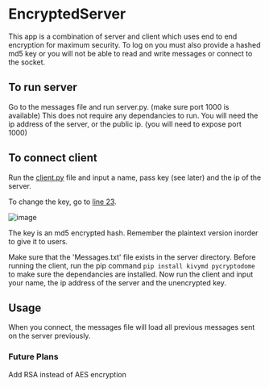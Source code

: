 # EncryptedServer
This app is a combination of server and client which uses end to end encryption for maximum security.
To log on you must also provide a hashed md5 key or you will not be able to read and write messages or connect to the socket.
## To run server
Go to the messages file and run server.py. (make sure port 1000 is available)
This does not require any dependancies to run.
You will need the ip address of the server, or the public ip.
(you will need to expose port 1000)
## To connect client
Run the [client.py](https://github.com/IlhamIbrahimli/EncryptedServer/blob/main/client.py)
file and input a name, pass key (see later) and the ip of the server.

To change the key, go to  [line 23](https://github.com/IlhamIbrahimli/EncryptedServer/blob/main/Server/server.py).

![image](https://user-images.githubusercontent.com/78649705/232284204-b45e8bc0-3a60-4d58-a034-4649d173e70f.png)

The key is an md5 encrypted hash.
Remember the plaintext version inorder to give it to users.

Make sure that the 'Messages.txt' file exists in the server directory.
Before running the client, run the pip command `pip install kivymd pycryptodome`
to make sure the dependancies are installed.
Now run the client and input your name, the ip address of the server and the unencrypted key.
## Usage
When you connect, the messages file will load all previous messages sent on the server previously.

### Future Plans
Add RSA instead of AES encryption

